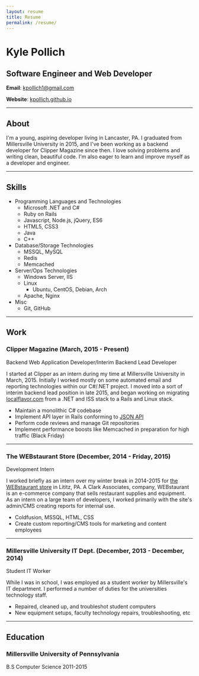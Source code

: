 ```yaml
---
layout: resume
title: Resume
permalink: /resume/
---
```


# Kyle Pollich

## Software Engineer and Web Developer

**Email**: [kpollich1@gmail.com](mailto:kpollich1@gmail.com)

**Website**: [kpollich.github.io](http://kpollich.github.io)

---

## About

I'm a young, aspiring developer living in Lancaster, PA. I graduated from Millersville University in 2015, and I've been working as a backend developer for Clipper Magazine since then. I love solving problems and writing clean, beautiful code. I'm also eager to learn and improve myself as a developer and engineer.

---

## Skills

* Programming Languages and Technologies
  * Microsoft .NET and C#
  * Ruby on Rails
  * Javascript, Node.js, jQuery, ES6
  * HTML5, CSS3
  * Java
  * C++
* Database/Storage Technologies
  * MSSQL, MySQL
  * Redis
  * Memcached
* Server/Ops Technologies
  * Windows Server, IIS
  * Linux
    * Ubuntu, CentOS, Debian, Arch
  * Apache, Nginx
* Misc
  * Git, GitHub

---

## Work

### Clipper Magazine (March, 2015 - Present)

Backend Web Application Developer/Interim Backend Lead Developer

I started at Clipper as an intern during my time at Millersville University in March, 2015. Initially I worked mostly on some automated email and reporting technologies within our C#/.NET project. I moved into a sort of interim backend lead position in late 2015, and began working on migrating [localflavor.com](http://localflavor.com) from a .NET and ISS stack to a Rails and Linux stack.

* Maintain a monolithic C# codebase
* Implement API layer in Rails conforming to [JSON API](http://jsonapi.org/)
* Perform code reviews and manage Git repositories
* Implement performance boosts like Memcached in preparation for high traffic (Black Friday)

---

### The WEBstaurant Store (December, 2014 - Friday, 2015)

Development Intern

I worked briefly as an intern over my winter break in 2014-2015 for [the WEBstaurant store](http://www.webstaurantstore.com/) in Lititz, PA. A Clark Associates, company, WEBstaurant is an e-commerce company that sells restaurant supplies and equipment. As an intern on a large team of developers, I worked primarily with the site's admin/CMS creating reports for internal use.

* Coldfusion, MSSQL, HTML, CSS
* Create custom reporting/CMS tools for marketing and content employees

---

### Millersville University IT Dept. (December, 2013 - December, 2014)

Student IT Worker

While I was in school, I was employed as a student worker by Millersville's IT department. I performed a number of duties for the universities technology staff.

* Repaired, cleaned up, and troubleshot student computers
* New equipment setups, faculty technology repairs, troubleshooting, etc

---

## Education

### Millersville University of Pennsylvania

B.S Computer Science 2011-2015
